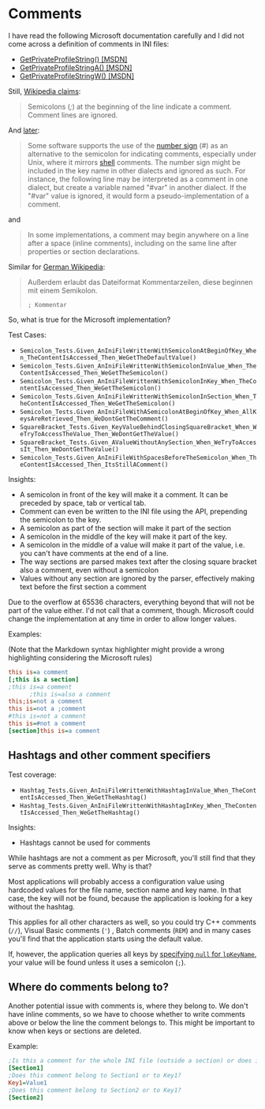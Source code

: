 # Comments

I have read the following Microsoft documentation carefully and I did not come across a definition of comments in INI files:

* [GetPrivateProfileString() [MSDN]](https://docs.microsoft.com/en-us/windows/win32/api/winbase/nf-winbase-getprivateprofilestring) 
* [GetPrivateProfileStringA() [MSDN]](https://docs.microsoft.com/en-us/windows/win32/api/winbase/nf-winbase-getprivateprofilestringa)
* [GetPrivateProfileStringW() [MSDN]](https://docs.microsoft.com/en-us/windows/win32/api/winbase/nf-winbase-getprivateprofilestringw)

Still, [Wikipedia claims](https://en.wikipedia.org/wiki/INI_file#Comments):

> Semicolons (*;*) at the beginning of the line indicate a comment. Comment lines are ignored.

And [later](https://en.wikipedia.org/wiki/INI_file#Comments_2):

> Some software supports the use of the [number sign](https://en.wikipedia.org/wiki/Number_sign) (#) as an alternative to the semicolon for indicating comments, especially under Unix, where it mirrors [shell](https://en.wikipedia.org/wiki/Bourne_shell) comments. The number sign might be included in the key name in other  dialects and ignored as such. For instance, the following line may be  interpreted as a comment in one dialect, but create a variable named  "#var" in another dialect. If the "#var" value is ignored, it would form a pseudo-implementation of a comment.

and

> In some implementations, a comment may begin anywhere on a line after a  space (inline comments), including on the same line after properties or  section declarations.

Similar for [German Wikipedia](https://de.wikipedia.org/wiki/Initialisierungsdatei):

> Außerdem erlaubt das Dateiformat Kommentarzeilen, diese beginnen mit einem Semikolon.
>
> `; Kommentar`    

So, what is true for the Microsoft implementation?

Test Cases:

* `Semicolon_Tests.Given_AnIniFileWrittenWithSemicolonAtBeginOfKey_When_TheContentIsAccessed_Then_WeGetTheDefaultValue()`
* `Semicolon_Tests.Given_AnIniFileWrittenWithSemicolonInValue_When_TheContentIsAccessed_Then_WeGetTheSemicolon()`
* `Semicolon_Tests.Given_AnIniFileWrittenWithSemicolonInKey_When_TheContentIsAccessed_Then_WeGetTheSemicolon()`
* `Semicolon_Tests.Given_AnIniFileWrittenWithSemicolonInSection_When_TheContentIsAccessed_Then_WeGetTheSemicolon()`
* `Semicolon_Tests.Given_AnIniFileWithASemicolonAtBeginOfKey_When_AllKeysAreRetrieved_Then_WeDontGetTheComment()`
* `SquareBracket_Tests.Given_KeyValueBehindClosingSquareBracket_When_WeTryToAccessTheValue_Then_WeDontGetTheValue()`
* `SquareBracket_Tests.Given_AValueWithoutAnySection_When_WeTryToAccessIt_Then_WeDontGetTheValue()`
* `Semicolon_Tests.Given_AnIniFileWithSpacesBeforeTheSemicolon_When_TheContentIsAccessed_Then_ItsStillAComment()`

Insights:

* A semicolon in front of the key will make it a comment. It can be preceded by space, tab or vertical tab.
* Comment can even be written to the INI file using the API, prepending the semicolon to the key.
* A semicolon as part of the section will make it part of the section
* A semicolon in the middle of the key will make it part of the key.
* A semicolon in the middle of a value will make it part of the value, i.e. you can't have comments at the end of a line.
* The way sections are parsed makes text after the closing square bracket also a comment, even without a semicolon
* Values without any section are ignored by the parser, effectively making text before the first section a comment

Due to the overflow at 65536 characters, everything beyond that will not be part of the value either. I'd not call that a comment, though. Microsoft could change the implementation at any time in order to allow longer values.

Examples:

(Note that the Markdown syntax highlighter might provide a wrong highlighting considering the Microsoft rules)

```ini
this is=a comment
[;this is a section]
;this is=a comment
      ;this is=also a comment
this;is=not a comment
this is=not a ;comment
#this is=not a comment
this is=#not a comment
[section]this is=a comment
```

## Hashtags and other comment specifiers

Test coverage:

* `Hashtag_Tests.Given_AnIniFileWrittenWithHashtagInValue_When_TheContentIsAccessed_Then_WeGetTheHashtag()`
* `Hashtag_Tests.Given_AnIniFileWrittenWithHashtagInKey_When_TheContentIsAccessed_Then_WeGetTheHashtag()`

Insights:

* Hashtags cannot be used for comments

While hashtags are not a comment as per Microsoft, you'll still find that they serve as comments pretty well. Why is that?

Most applications will probably access a configuration value using hardcoded values for the file name, section name and key name. In that case, the key will not be found, because the application is looking for a key without the hashtag.

This applies for all other characters as well, so you could try C++ comments (`//`), Visual Basic comments (`'`) , Batch comments (`REM`) and in many cases you'll find that the application starts using the default value.

If, however, the application queries all keys by [specifying `null` for `lpKeyName`](documentation/GetPrivateProfileString.md#lpKeyName), your value will be found unless it uses a semicolon (`;`).

## Where do comments belong to?

Another potential issue with comments is, where they belong to. We don't have inline comments, so we have to choose whether to write comments above or below the line the comment belongs to. This might be important to know when keys or sections are deleted.

Example:

```ini
;Is this a comment for the whole INI file (outside a section) or does it belong to Section1?
[Section1]
;Does this comment belong to Section1 or to Key1?
Key1=Value1
;Does this comment belong to Section2 or to Key1?
[Section2]
```

